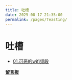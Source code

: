 ```yaml
---
title: 吐槽
date: 2025-08-17 21:35:00
permalink: /pages/Teasting/
---
```


# 吐槽

- [01.可恶的wifi频段](/pages/Teasting_01/)

**[留言板](/message-board)** 